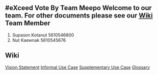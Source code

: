 #eXceed Vote By Team Meepo
Welcome to our team.
For other documents please see our <a href="https://github.com/SSD2015/TeamMeepo/wiki">Wiki</a>
Team Member
-----------
1. Supason Kotanut 5610546800
2. Nut Kaewnak 5610545676

Wiki
----
[Vision Statement](https://github.com/SSD2015/TeamMeepo/wiki/Vision-Statement)
[Informal Use Case](https://github.com/SSD2015/TeamMeepo/wiki/Informal-Use-Case)
[Supplementary Use Case](https://github.com/SSD2015/TeamMeepo/wiki/Supplementary-Use-Case)
[Glossary](https://github.com/SSD2015/TeamMeepo/wiki/Glossary)

